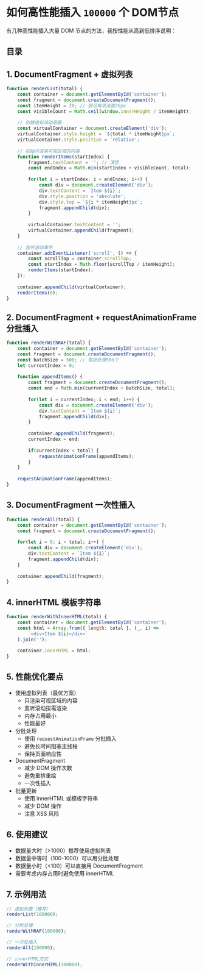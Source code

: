
# 如何高性能插入 `100000` 个 DOM节点


有几种高性能插入大量 DOM 节点的方法，我按性能从高到低排序说明：


## 目录
<!-- toc -->
 ## 1. DocumentFragment + 虚拟列表 

```javascript
function renderList(total) {
    const container = document.getElementById('container');
    const fragment = document.createDocumentFragment();
    const itemHeight = 20; // 假设每项高度20px
    const visibleCount = Math.ceil(window.innerHeight / itemHeight);
    
    // 创建虚拟滚动容器
    const virtualContainer = document.createElement('div');
    virtualContainer.style.height = `${total * itemHeight}px`;
    virtualContainer.style.position = 'relative';
    
    // 初始只渲染可视区域的内容
    function renderItems(startIndex) {
        fragment.textContent = ''; // 清空
        const endIndex = Math.min(startIndex + visibleCount, total);
        
        for(let i = startIndex; i < endIndex; i++) {
            const div = document.createElement('div');
            div.textContent = `Item ${i}`;
            div.style.position = 'absolute';
            div.style.top = `${i * itemHeight}px`;
            fragment.appendChild(div);
        }
        
        virtualContainer.textContent = '';
        virtualContainer.appendChild(fragment);
    }
    
    // 监听滚动事件
    container.addEventListener('scroll', () => {
        const scrollTop = container.scrollTop;
        const startIndex = Math.floor(scrollTop / itemHeight);
        renderItems(startIndex);
    });
    
    container.appendChild(virtualContainer);
    renderItems(0);
}
```

## 2. DocumentFragment + requestAnimationFrame 分批插入

```javascript hl:14,17
function renderWithRAF(total) {
    const container = document.getElementById('container');
    const fragment = document.createDocumentFragment();
    const batchSize = 500; // 每批处理500个
    let currentIndex = 0;
    
    function appendItems() {
        const fragment = document.createDocumentFragment();
        const end = Math.min(currentIndex + batchSize, total);
        
        for(let i = currentIndex; i < end; i++) {
            const div = document.createElement('div');
            div.textContent = `Item ${i}`;
            fragment.appendChild(div);
        }
        
        container.appendChild(fragment);
        currentIndex = end;
        
        if(currentIndex < total) {
            requestAnimationFrame(appendItems);
        }
    }
    
    requestAnimationFrame(appendItems);
}
```

## 3. DocumentFragment 一次性插入

```javascript hl:3,8,11
function renderAll(total) {
    const container = document.getElementById('container');
    const fragment = document.createDocumentFragment();
    
    for(let i = 0; i < total; i++) {
        const div = document.createElement('div');
        div.textContent = `Item ${i}`;
        fragment.appendChild(div);
    }
    
    container.appendChild(fragment);
}
```

## 4. innerHTML 模板字符串

```javascript
function renderWithInnerHTML(total) {
    const container = document.getElementById('container');
    const html = Array.from({ length: total }, (_, i) => 
        `<div>Item ${i}</div>`
    ).join('');
    
    container.innerHTML = html;
}
```

## 5. 性能优化要点

- 使用虚拟列表（最优方案）
	- 只渲染可视区域的内容
	- 监听滚动按需渲染
	- 内存占用最小
	- 性能最好
- 分批处理
	- 使用 `requestAnimationFrame` 分批插入
	- 避免长时间阻塞主线程
	- 保持页面响应性
- DocumentFragment
	- 减少 DOM 操作次数
	- 避免重排重绘
	- 一次性插入
- 批量更新
	- 使用 innerHTML 或模板字符串
	- 减少 DOM 操作
	- 注意 XSS 风险

## 6. 使用建议

- 数据量大时（>1000）推荐使用虚拟列表
- 数据量中等时（100-1000）可以用分批处理
- 数据量小时（<100）可以直接用 DocumentFragment
- 需要考虑内存占用时避免使用 innerHTML

## 7. 示例用法

```javascript
// 虚拟列表（推荐）
renderList(100000);

// 分批处理
renderWithRAF(100000);

// 一次性插入
renderAll(100000);

// innerHTML方式
renderWithInnerHTML(100000);
```

